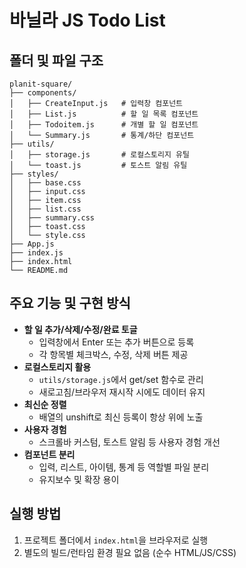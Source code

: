 # 바닐라 JS Todo List

## 폴더 및 파일 구조

```
planit-square/
├── components/
│   ├── CreateInput.js   # 입력창 컴포넌트
│   ├── List.js          # 할 일 목록 컴포넌트
│   ├── Todoitem.js      # 개별 할 일 컴포넌트
│   └── Summary.js       # 통계/하단 컴포넌트
├── utils/
│   ├── storage.js       # 로컬스토리지 유틸
│   └── toast.js         # 토스트 알림 유틸
├── styles/
│   ├── base.css
│   ├── input.css
│   ├── item.css
│   ├── list.css
│   ├── summary.css
│   ├── toast.css
│   └── style.css
├── App.js
├── index.js
├── index.html
└── README.md
```

## 주요 기능 및 구현 방식

- **할 일 추가/삭제/수정/완료 토글**
  - 입력창에서 Enter 또는 추가 버튼으로 등록
  - 각 항목별 체크박스, 수정, 삭제 버튼 제공
- **로컬스토리지 활용**
  - `utils/storage.js`에서 get/set 함수로 관리
  - 새로고침/브라우저 재시작 시에도 데이터 유지
- **최신순 정렬**
  - 배열의 unshift로 최신 등록이 항상 위에 노출
- **사용자 경험**
  - 스크롤바 커스텀, 토스트 알림 등 사용자 경험 개선
- **컴포넌트 분리**
  - 입력, 리스트, 아이템, 통계 등 역할별 파일 분리
  - 유지보수 및 확장 용이

## 실행 방법

1. 프로젝트 폴더에서 `index.html`을 브라우저로 실행
2. 별도의 빌드/런타임 환경 필요 없음 (순수 HTML/JS/CSS)
